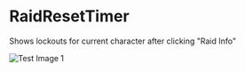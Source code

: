 # RaidResetTimer

Shows lockouts for current character after clicking "Raid Info"

![Test Image 1](https://i.imgur.com/7kHoaNQ.png)
